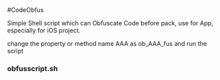 #CodeObfus

Simple Shell script which can Obfuscate Code before pack, use for App, especially for iOS project. 

change the property or method name AAA as ob_AAA_fus and run the script <h3>obfusscript.sh</h3>
